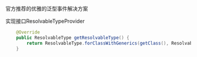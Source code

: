 官方推荐的优雅的泛型事件解决方案

实现接口ResolvableTypeProvider
```java
    @Override
    public ResolvableType getResolvableType() {
        return ResolvableType.forClassWithGenerics(getClass(), ResolvableType.forInstance(getData()));
    }
```